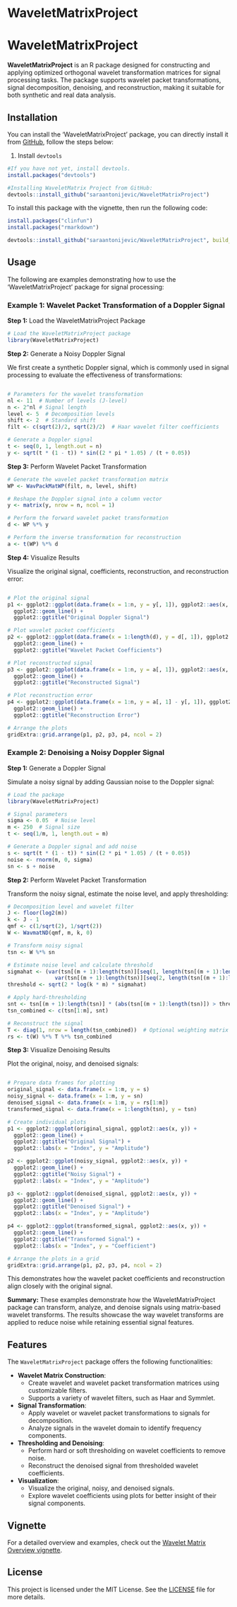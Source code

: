 WaveletMatrixProject
================

# WaveletMatrixProject

<!-- badges: start -->
<!-- badges: end -->

**WaveletMatrixProject** is an R package designed for constructing and
applying optimized orthogonal wavelet transformation matrices for signal
processing tasks. The package supports wavelet packet transformations,
signal decomposition, denoising, and reconstruction, making it suitable
for both synthetic and real data analysis.

## Installation

You can install the ‘WaveletMatrixProject’ package, you can directly
install it from
[GitHub](https://github.com/saraantonijevic/WaveletMatrixProject),
follow the steps below:

1.  Install `devtools`

``` r
#If you have not yet, install devtools.
install.packages("devtools")

#Installing WaveletMatrix Project from GitHub:
devtools::install_github("saraantonijevic/WaveletMatrixProject")
```

To install this package with the vignette, then run the following code:

``` r
install.packages("clinfun")
install.packages("rmarkdown")

devtools::install_github("saraantonijevic/WaveletMatrixProject", build_vignettes = TRUE, force = TRUE)
```

## Usage

The following are examples demonstrating how to use the
‘WaveletMatrixProject’ package for signal processing:

### Example 1: Wavelet Packet Transformation of a Doppler Signal

**Step 1:** Load the WaveletMatrixProject Package

``` r
# Load the WaveletMatrixProject package
library(WaveletMatrixProject)
```

**Step 2:** Generate a Noisy Doppler Signal

We first create a synthetic Doppler signal, which is commonly used in
signal processing to evaluate the effectiveness of transformations:

``` r

# Parameters for the wavelet transformation
nl <- 11  # Number of levels (J-level)
n <- 2^nl # Signal length
level <- 5  # Decomposition levels
shift <- 2  # Standard shift
filt <- c(sqrt(2)/2, sqrt(2)/2)  # Haar wavelet filter coefficients

# Generate a Doppler signal
t <- seq(0, 1, length.out = n)
y <- sqrt(t * (1 - t)) * sin((2 * pi * 1.05) / (t + 0.05))
```

**Step 3:** Perform Wavelet Packet Transformation

``` r
# Generate the wavelet packet transformation matrix
WP <- WavPackMatWP(filt, n, level, shift)

# Reshape the Doppler signal into a column vector
y <- matrix(y, nrow = n, ncol = 1)

# Perform the forward wavelet packet transformation
d <- WP %*% y

# Perform the inverse transformation for reconstruction
a <- t(WP) %*% d
```

**Step 4:** Visualize Results

Visualize the original signal, coefficients, reconstruction, and
reconstruction error:

``` r

# Plot the original signal
p1 <- ggplot2::ggplot(data.frame(x = 1:n, y = y[, 1]), ggplot2::aes(x, y)) +
  ggplot2::geom_line() +
  ggplot2::ggtitle("Original Doppler Signal")

# Plot wavelet packet coefficients
p2 <- ggplot2::ggplot(data.frame(x = 1:length(d), y = d[, 1]), ggplot2::aes(x, y)) +
  ggplot2::geom_line() +
  ggplot2::ggtitle("Wavelet Packet Coefficients")

# Plot reconstructed signal
p3 <- ggplot2::ggplot(data.frame(x = 1:n, y = a[, 1]), ggplot2::aes(x, y)) +
  ggplot2::geom_line() +
  ggplot2::ggtitle("Reconstructed Signal")

# Plot reconstruction error
p4 <- ggplot2::ggplot(data.frame(x = 1:n, y = a[, 1] - y[, 1]), ggplot2::aes(x, y)) +
  ggplot2::geom_line() +
  ggplot2::ggtitle("Reconstruction Error")

# Arrange the plots
gridExtra::grid.arrange(p1, p2, p3, p4, ncol = 2)
```

### Example 2: Denoising a Noisy Doppler Signal

**Step 1:** Generate a Doppler Signal

Simulate a noisy signal by adding Gaussian noise to the Doppler signal:

``` r
# Load the package
library(WaveletMatrixProject)

# Signal parameters
sigma <- 0.05  # Noise level
m <- 250  # Signal size
t <- seq(1/m, 1, length.out = m)

# Generate a Doppler signal and add noise
s <- sqrt(t * (1 - t)) * sin((2 * pi * 1.05) / (t + 0.05))
noise <- rnorm(m, 0, sigma)
sn <- s + noise
```

**Step 2:** Perform Wavelet Packet Transformation

Transform the noisy signal, estimate the noise level, and apply
thresholding:

``` r
# Decomposition level and wavelet filter
J <- floor(log2(m))
k <- J - 1
qmf <- c(1/sqrt(2), 1/sqrt(2))
W <- WavmatND(qmf, m, k, 0)

# Transform noisy signal
tsn <- W %*% sn

# Estimate noise level and calculate threshold
sigmahat <- (var(tsn[(m + 1):length(tsn)][seq(1, length(tsn[(m + 1):length(tsn)]), 2)]) +
               var(tsn[(m + 1):length(tsn)][seq(2, length(tsn[(m + 1):length(tsn)]), 2)])) / 2
threshold <- sqrt(2 * log(k * m) * sigmahat)

# Apply hard-thresholding
snt <- tsn[(m + 1):length(tsn)] * (abs(tsn[(m + 1):length(tsn)]) > threshold)
tsn_combined <- c(tsn[1:m], snt)

# Reconstruct the signal
T <- diag(1, nrow = length(tsn_combined))  # Optional weighting matrix
rs <- t(W) %*% T %*% tsn_combined
```

**Step 3:** Visualize Denoising Results

Plot the original, noisy, and denoised signals:

``` r

# Prepare data frames for plotting
original_signal <- data.frame(x = 1:m, y = s)
noisy_signal <- data.frame(x = 1:m, y = sn)
denoised_signal <- data.frame(x = 1:m, y = rs[1:m])
transformed_signal <- data.frame(x = 1:length(tsn), y = tsn)

# Create individual plots
p1 <- ggplot2::ggplot(original_signal, ggplot2::aes(x, y)) +
  ggplot2::geom_line() +
  ggplot2::ggtitle("Original Signal") +
  ggplot2::labs(x = "Index", y = "Amplitude")

p2 <- ggplot2::ggplot(noisy_signal, ggplot2::aes(x, y)) +
  ggplot2::geom_line() +
  ggplot2::ggtitle("Noisy Signal") +
  ggplot2::labs(x = "Index", y = "Amplitude")

p3 <- ggplot2::ggplot(denoised_signal, ggplot2::aes(x, y)) +
  ggplot2::geom_line() +
  ggplot2::ggtitle("Denoised Signal") +
  ggplot2::labs(x = "Index", y = "Amplitude")

p4 <- ggplot2::ggplot(transformed_signal, ggplot2::aes(x, y)) +
  ggplot2::geom_line() +
  ggplot2::ggtitle("Transformed Signal") +
  ggplot2::labs(x = "Index", y = "Coefficient")

# Arrange the plots in a grid
gridExtra::grid.arrange(p1, p2, p3, p4, ncol = 2)
```

This demonstrates how the wavelet packet coefficients and reconstruction
align closely with the original signal.

**Summary:** These examples demonstrate how the WaveletMatrixProject
package can transform, analyze, and denoise signals using matrix-based
wavelet transforms. The results showcase the way wavelet transforms are
applied to reduce noise while retaining essential signal features.

## Features

The `WaveletMatrixProject` package offers the following functionalities:

- **Wavelet Matrix Construction**:
  - Create wavelet and wavelet packet transformation matrices using
    customizable filters.
  - Supports a variety of wavelet filters, such as Haar and Symmlet.
- **Signal Transformation**:
  - Apply wavelet or wavelet packet transformations to signals for
    decomposition.
  - Analyze signals in the wavelet domain to identify frequency
    components.
- **Thresholding and Denoising**:
  - Perform hard or soft thresholding on wavelet coefficients to remove
    noise.
  - Reconstruct the denoised signal from thresholded wavelet
    coefficients.
- **Visualization**:
  - Visualize the original, noisy, and denoised signals.
  - Explore wavelet coefficients using plots for better insight of their
    signal components.


## Vignette
For a detailed overview and examples, check out the [Wavelet Matrix Overview vignette](https://saraantonijevic.github.io/WaveletMatrixProject/WaveletMatrixOverview.html).


## License

This project is licensed under the MIT License. See the
[LICENSE](LICENSE.md) file for more details.

